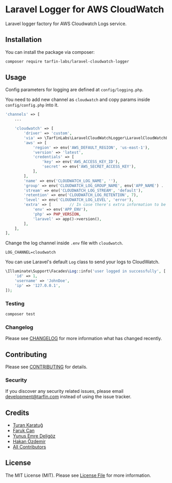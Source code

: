 # Laravel Logger for AWS CloudWatch

Laravel logger factory for AWS Cloudwatch Logs service.

## Installation

You can install the package via composer:

```bash
composer require tarfin-labs/laravel-cloudwatch-logger
```

## Usage

Config parameters for logging are defined at `config/logging.php`.

You need to add new channel as `cloudwatch` and copy params inside `config/config.php` into it.

```php
'channels' => [
    ...

    'cloudwatch' => [
        'driver' => 'custom',
        'via' => \TarfinLabs\LaravelCloudWatchLogger\LaravelCloudWatchLoggerFactory::class,
        'aws' => [
            'region' => env('AWS_DEFAULT_REGION', 'us-east-1'),
            'version' => 'latest',
            'credentials' => [
                'key' => env('AWS_ACCESS_KEY_ID'),
                'secret' => env('AWS_SECRET_ACCESS_KEY'),
            ],
        ],
        'name' => env('CLOUDWATCH_LOG_NAME', ''),
        'group' => env('CLOUDWATCH_LOG_GROUP_NAME', env('APP_NAME') . '-' . env('APP_ENV')),
        'stream' => env('CLOUDWATCH_LOG_STREAM', 'default'),
        'retention' => env('CLOUDWATCH_LOG_RETENTION', 7),
        'level' => env('CLOUDWATCH_LOG_LEVEL', 'error'),
        'extra' => [        // In case there's extra information to be logged
            'env' => env('APP_ENV'),
            'php' => PHP_VERSION,
            'laravel' => app()->version(),
        ],
    ],
],
```

Change the log channel inside `.env` file with `cloudwatch`.

```dotenv
LOG_CHANNEL=cloudwatch
```

You can use Laravel's default `Log` class to send your logs to CloudWatch.

```php
\Illuminate\Support\Facades\Log::info('user logged in successfully', [
    'id' => 1,
    'username' => 'JohnDoe',
    'ip' => '127.0.0.1',
]);
```

### Testing

```bash
composer test
```

### Changelog

Please see [CHANGELOG](CHANGELOG.md) for more information what has changed recently.

## Contributing

Please see [CONTRIBUTING](CONTRIBUTING.md) for details.

### Security

If you discover any security related issues, please email development@tarfin.com instead of using the issue tracker.

## Credits

-   [Turan Karatuğ](https://github.com/tkaratug)
-   [Faruk Can](https://github.com/frkcn)
-   [Yunus Emre Deligöz](https://github.com/deligoez)
-   [Hakan Özdemir](https://github.com/hozdemir)
-   [All Contributors](../../contributors)

## License

The MIT License (MIT). Please see [License File](LICENSE.md) for more information.
